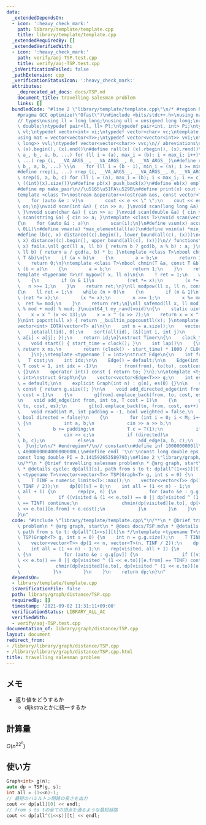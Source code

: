 ```yaml
---
data:
  _extendedDependsOn:
  - icon: ':heavy_check_mark:'
    path: library/template/template.cpp
    title: library/template/template.cpp
  _extendedRequiredBy: []
  _extendedVerifiedWith:
  - icon: ':heavy_check_mark:'
    path: verify/aoj-TSP.test.cpp
    title: verify/aoj-TSP.test.cpp
  _isVerificationFailed: false
  _pathExtension: cpp
  _verificationStatusIcon: ':heavy_check_mark:'
  attributes:
    _deprecated_at_docs: docs/TSP.md
    document_title: travelling salesman problem
    links: []
  bundledCode: "#line 2 \"library/template/template.cpp\"\n/* #region header */\n\
    #pragma GCC optimize(\"Ofast\")\n#include <bits/stdc++.h>\nusing namespace std;\n\
    // types\nusing ll = long long;\nusing ull = unsigned long long;\nusing ld = long\
    \ double;\ntypedef pair<ll, ll> Pl;\ntypedef pair<int, int> Pi;\ntypedef vector<ll>\
    \ vl;\ntypedef vector<int> vi;\ntypedef vector<char> vc;\ntemplate <typename T>\n\
    using mat = vector<vector<T>>;\ntypedef vector<vector<int>> vvi;\ntypedef vector<vector<long\
    \ long>> vvl;\ntypedef vector<vector<char>> vvc;\n// abreviations\n#define all(x)\
    \ (x).begin(), (x).end()\n#define rall(x) (x).rbegin(), (x).rend()\n#define rep_(i,\
    \ a_, b_, a, b, ...) for (ll i = (a), max_i = (b); i < max_i; i++)\n#define rep(i,\
    \ ...) rep_(i, __VA_ARGS__, __VA_ARGS__, 0, __VA_ARGS__)\n#define rrep_(i, a_,\
    \ b_, a, b, ...) \\\n    for (ll i = (b - 1), min_i = (a); i >= min_i; i--)\n\
    #define rrep(i, ...) rrep_(i, __VA_ARGS__, __VA_ARGS__, 0, __VA_ARGS__)\n#define\
    \ srep(i, a, b, c) for (ll i = (a), max_i = (b); i < max_i; i += c)\n#define SZ(x)\
    \ ((int)(x).size())\n#define pb(x) push_back(x)\n#define eb(x) emplace_back(x)\n\
    #define mp make_pair\n//\u5165\u51FA\u529B\n#define print(x) cout << x << endl\n\
    template <class T>\nostream &operator<<(ostream &os, const vector<T> &v)\n{\n\
    \    for (auto &e : v)\n        cout << e << \" \";\n    cout << endl;\n    return\
    \ os;\n}\nvoid scan(int &a) { cin >> a; }\nvoid scan(long long &a) { cin >> a;\
    \ }\nvoid scan(char &a) { cin >> a; }\nvoid scan(double &a) { cin >> a; }\nvoid\
    \ scan(string &a) { cin >> a; }\ntemplate <class T>\nvoid scan(vector<T> &a)\n\
    {\n    for (auto &i : a)\n        scan(i);\n}\n#define vsum(x) accumulate(all(x),\
    \ 0LL)\n#define vmax(a) *max_element(all(a))\n#define vmin(a) *min_element(all(a))\n\
    #define lb(c, x) distance((c).begin(), lower_bound(all(c), (x)))\n#define ub(c,\
    \ x) distance((c).begin(), upper_bound(all(c), (x)))\n// functions\n// gcd(0,\
    \ x) fails.\nll gcd(ll a, ll b) { return b ? gcd(b, a % b) : a; }\nll lcm(ll a,\
    \ ll b) { return a / gcd(a, b) * b; }\ntemplate <class T>\nbool chmax(T &a, const\
    \ T &b)\n{\n    if (a < b)\n    {\n        a = b;\n        return 1;\n    }\n\
    \    return 0;\n}\ntemplate <class T>\nbool chmin(T &a, const T &b)\n{\n    if\
    \ (b < a)\n    {\n        a = b;\n        return 1;\n    }\n    return 0;\n}\n\
    template <typename T>\nT mypow(T x, ll n)\n{\n    T ret = 1;\n    while (n > 0)\n\
    \    {\n        if (n & 1)\n            (ret *= x);\n        (x *= x);\n     \
    \   n >>= 1;\n    }\n    return ret;\n}\nll modpow(ll x, ll n, const ll mod)\n\
    {\n    ll ret = 1;\n    while (n > 0)\n    {\n        if (n & 1)\n           \
    \ (ret *= x);\n        (x *= x);\n        n >>= 1;\n        x %= mod;\n      \
    \  ret %= mod;\n    }\n    return ret;\n}\nll safemod(ll x, ll mod) { return (x\
    \ % mod + mod) % mod; }\nuint64_t my_rand(void)\n{\n    static uint64_t x = 88172645463325252ULL;\n\
    \    x = x ^ (x << 13);\n    x = x ^ (x >> 7);\n    return x = x ^ (x << 17);\n\
    }\nint popcnt(ull x) { return __builtin_popcountll(x); }\ntemplate <typename T>\n\
    vector<int> IOTA(vector<T> a)\n{\n    int n = a.size();\n    vector<int> id(n);\n\
    \    iota(all(id), 0);\n    sort(all(id), [&](int i, int j)\n         { return\
    \ a[i] < a[j]; });\n    return id;\n}\nstruct Timer\n{\n    clock_t start_time;\n\
    \    void start() { start_time = clock(); }\n    int lap()\n    {\n        //\
    \ return x ms.\n        return (clock() - start_time) * 1000 / CLOCKS_PER_SEC;\n\
    \    }\n};\ntemplate <typename T = int>\nstruct Edge\n{\n    int from, to;\n \
    \   T cost;\n    int idx;\n\n    Edge() = default;\n\n    Edge(int from, int to,\
    \ T cost = 1, int idx = -1)\n        : from(from), to(to), cost(cost), idx(idx)\
    \ {}\n\n    operator int() const { return to; }\n};\n\ntemplate <typename T =\
    \ int>\nstruct Graph\n{\n    vector<vector<Edge<T>>> g;\n    int es;\n\n    Graph()\
    \ = default;\n\n    explicit Graph(int n) : g(n), es(0) {}\n\n    size_t size()\
    \ const { return g.size(); }\n\n    void add_directed_edge(int from, int to, T\
    \ cost = 1)\n    {\n        g[from].emplace_back(from, to, cost, es++);\n    }\n\
    \n    void add_edge(int from, int to, T cost = 1)\n    {\n        g[from].emplace_back(from,\
    \ to, cost, es);\n        g[to].emplace_back(to, from, cost, es++);\n    }\n\n\
    \    void read(int M, int padding = -1, bool weighted = false,\n             \
    \ bool directed = false)\n    {\n        for (int i = 0; i < M; i++)\n       \
    \ {\n            int a, b;\n            cin >> a >> b;\n            a += padding;\n\
    \            b += padding;\n            T c = T(1);\n            if (weighted)\n\
    \                cin >> c;\n            if (directed)\n                add_directed_edge(a,\
    \ b, c);\n            else\n                add_edge(a, b, c);\n        }\n  \
    \  }\n};\n\n/* #endregion*/\n// constant\n#define inf 1000000000ll\n#define INF\
    \ 4000000004000000000LL\n#define endl '\\n'\nconst long double eps = 0.000000000000001;\n\
    const long double PI = 3.141592653589793;\n#line 2 \"library/graph/distance/TSP.cpp\"\
    \n/**\n * @brief travelling salesman problem\n * @arg graph, start\n * @docs docs/TSP.md\n\
    \ * @details cycle: dp[all][s], path from s to t: dp[all^(1<<s)][t]\n */\ntemplate\
    \ <typename T>\nvector<vector<T>> TSP(Graph<T> g, int s = 0) {\n    int n = g.g.size();\n\
    \    T TINF = numeric_limits<T>::max();\n    vector<vector<T>> dp(1 << n, vector<T>(n,\
    \ TINF / 2));\n    dp[0][s] = 0;\n    int all = (1 << n) - 1;\n    rep(visited,\
    \ all + 1) {\n        rep(pv, n) {\n            for (auto &e : g.g[pv]) {\n  \
    \              if ((visited & (1 << e.to)) == 0 || dp[visited ^ (1 << e.to)][e.from]\
    \ == TINF) continue;\n                chmin(dp[visited][e.to], dp[visited ^ (1\
    \ << e.to)][e.from] + e.cost);\n            }\n        }\n    }\n    return dp;\n\
    }\n"
  code: "#include \"library/template/template.cpp\"\n/**\n * @brief travelling salesman\
    \ problem\n * @arg graph, start\n * @docs docs/TSP.md\n * @details cycle: dp[all][s],\
    \ path from s to t: dp[all^(1<<s)][t]\n */\ntemplate <typename T>\nvector<vector<T>>\
    \ TSP(Graph<T> g, int s = 0) {\n    int n = g.g.size();\n    T TINF = numeric_limits<T>::max();\n\
    \    vector<vector<T>> dp(1 << n, vector<T>(n, TINF / 2));\n    dp[0][s] = 0;\n\
    \    int all = (1 << n) - 1;\n    rep(visited, all + 1) {\n        rep(pv, n)\
    \ {\n            for (auto &e : g.g[pv]) {\n                if ((visited & (1\
    \ << e.to)) == 0 || dp[visited ^ (1 << e.to)][e.from] == TINF) continue;\n   \
    \             chmin(dp[visited][e.to], dp[visited ^ (1 << e.to)][e.from] + e.cost);\n\
    \            }\n        }\n    }\n    return dp;\n}\n"
  dependsOn:
  - library/template/template.cpp
  isVerificationFile: false
  path: library/graph/distance/TSP.cpp
  requiredBy: []
  timestamp: '2021-09-02 11:31:11+09:00'
  verificationStatus: LIBRARY_ALL_AC
  verifiedWith:
  - verify/aoj-TSP.test.cpp
documentation_of: library/graph/distance/TSP.cpp
layout: document
redirect_from:
- /library/library/graph/distance/TSP.cpp
- /library/library/graph/distance/TSP.cpp.html
title: travelling salesman problem
---
```

## メモ
- 返り値をどうするか
    - dijkstraとかに統一するか

## 計算量
$O(n^22^n)$

## 使い方
```c++
Graph<int> g(n);
auto dp = TSP(g, s);
int all = (1<<n)-1;
// 最短のハミルトン閉路の長さを出力
cout << dp[all][0] << endl;
// from s to tの全ての頂点を通るような最短経路
cout << dp[all^(1<<s)][t] << endl;
```
 